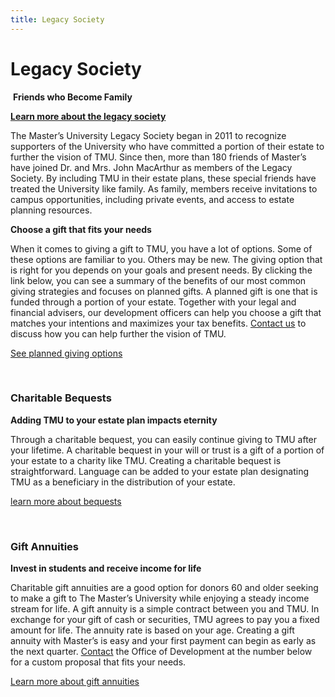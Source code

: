 ```yaml
---
title: Legacy Society
---
```


<h1>Legacy Society</h1>
<p> <strong>Friends who Become Family</strong></p>
<p><a href="{{ '/pdfs/development/legacy-society-brochure-21517.pdf' | prepend: site.url }}" target="_blank" title="LEGACY SOCIETY BROCHURE 2.15.17.pdf" class="btn btn-navy"><strong>Learn more about the legacy society</strong></a></p>
<p>The Master’s University Legacy Society began in 2011 to recognize supporters of the University who have committed a portion of their estate to further the vision of TMU. Since then, more than 180 friends of Master’s have joined Dr. and Mrs. John MacArthur as members of the Legacy Society. By including TMU in their estate plans, these special friends have treated the University like family. As family, members receive invitations to campus opportunities, including private events, and access to estate planning resources.</p>
<p><strong>Choose a gift that fits your needs </strong></p>
<p>When it comes to giving a gift to TMU, you have a lot of options. Some of these options are familiar to you. Others may be new. The giving option that is right for you depends on your goals and present needs. By clicking the link below, you can see a summary of the benefits of our most common giving strategies and focuses on planned gifts. A planned gift is one that is funded through a portion of your estate. Together with your legal and financial advisers, our development officers can help you choose a gift that matches your intentions and maximizes your tax benefits. <a href="{{ '/give/contact' | prepend: site.url }}">Contact us</a> to discuss how you can help further the vision of TMU.</p>
<p><a href="{{ '/pdfs/development/planned-giving-options-20917.pdf' | prepend: site.url }}" target="_blank" title="PLANNED GIVING OPTIONS 2.09.17.pdf" class="btn btn-navy">See planned giving options</a></p>
<p> </p>
<h3>Charitable Bequests</h3>
<p><strong>Adding TMU to your estate plan impacts eternity</strong></p>
<p>Through a charitable bequest, you can easily continue giving to TMU after your lifetime. A charitable bequest in your will or trust is a gift of a portion of your estate to a charity like TMU. Creating a charitable bequest is straightforward. Language can be added to your estate plan designating TMU as a beneficiary in the distribution of your estate.</p>
<p><a href="{{ '/pdfs/development/bequests-brochure-20917.pdf' | prepend: site.url }}" target="_blank" title="BEQUESTS BROCHURE 2.09.17.pdf" class="btn btn-navy">learn more about bequests</a></p>
<p> </p>
<h3>Gift Annuities</h3>
<p><strong>Invest in students and receive income for life</strong></p>
<p>Charitable gift annuities are a good option for donors 60 and older seeking to make a gift to The Master’s University while enjoying a steady income stream for life. A gift annuity is a simple contract between you and TMU. In exchange for your gift of cash or securities, TMU agrees to pay you a fixed amount for life. The annuity rate is based on your age. Creating a gift annuity with Master’s is easy and your first payment can begin as early as the next quarter. <a href="{{ '/give/contact' | prepend: site.url }}">Contact</a> the Office of Development at the number below for a custom proposal that fits your needs.</p>
<p><a href="/pdfs/development/gift-annuities-21517.pdf" target="_blank" title="GIFT ANNUITIES 2.15.17.pdf" class="btn btn-navy">Learn more about gift annuities</a></p>
